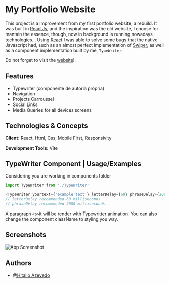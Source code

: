 
# My Portfolio Website

This project is a improvement from my first portfolio website, a rebuild. It was built in [ReactJs](https://react.dev/), and the inspiration was the old website, I choose for mantain the essence, though, now in background is running nowadays technologies... Using [React](https://react.dev/) I was able to solve some bugs that the native Javascript had, such as an almost perfect implementation of [Swiper](https://swiperjs.com/), as well as a component implementation built by me, `TypeWriter`.

Do not forget to visit the [website](https://hitalloazevedo.netlify.app/)!.



## Features

- Typewriter (componente de autoria própria)
- Navigation
- Projects Carroussel
- Social Links
- Media Queries for all devices screens
## Technologies & Concepts

**Client:** React, Html, Css, Mobile First, Responsivity

**Development Tools:** Vite


## TypeWriter Component | Usage/Examples

Considering you are working in components folder
```javascript
import TypeWriter from './TypeWriter'

<TypeWriter yourtext={'example text'} letterDelay={60} phraseDelay={2000}/>
// letterDelay recommended 60 milliseconds
// phraseDelay recommended 2000 milliseconds
```
A paragraph `<p>`it will be render with Typewritter animation. 
You can also change the component className to styling you way.
## Screenshots

![App Screenshot](https://i.pinimg.com/736x/74/35/b1/7435b1ee2cb20561cd29b4c5ea0f9984.jpg)


## Authors

- [@Hitallo Azevedo](https://www.github.com/hitalloazevedo)

